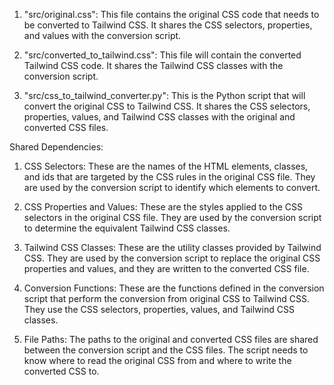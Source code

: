 1. "src/original.css": This file contains the original CSS code that needs to be converted to Tailwind CSS. It shares the CSS selectors, properties, and values with the conversion script.

2. "src/converted_to_tailwind.css": This file will contain the converted Tailwind CSS code. It shares the Tailwind CSS classes with the conversion script.

3. "src/css_to_tailwind_converter.py": This is the Python script that will convert the original CSS to Tailwind CSS. It shares the CSS selectors, properties, values, and Tailwind CSS classes with the original and converted CSS files.

Shared Dependencies:

1. CSS Selectors: These are the names of the HTML elements, classes, and ids that are targeted by the CSS rules in the original CSS file. They are used by the conversion script to identify which elements to convert.

2. CSS Properties and Values: These are the styles applied to the CSS selectors in the original CSS file. They are used by the conversion script to determine the equivalent Tailwind CSS classes.

3. Tailwind CSS Classes: These are the utility classes provided by Tailwind CSS. They are used by the conversion script to replace the original CSS properties and values, and they are written to the converted CSS file.

4. Conversion Functions: These are the functions defined in the conversion script that perform the conversion from original CSS to Tailwind CSS. They use the CSS selectors, properties, values, and Tailwind CSS classes.

5. File Paths: The paths to the original and converted CSS files are shared between the conversion script and the CSS files. The script needs to know where to read the original CSS from and where to write the converted CSS to.